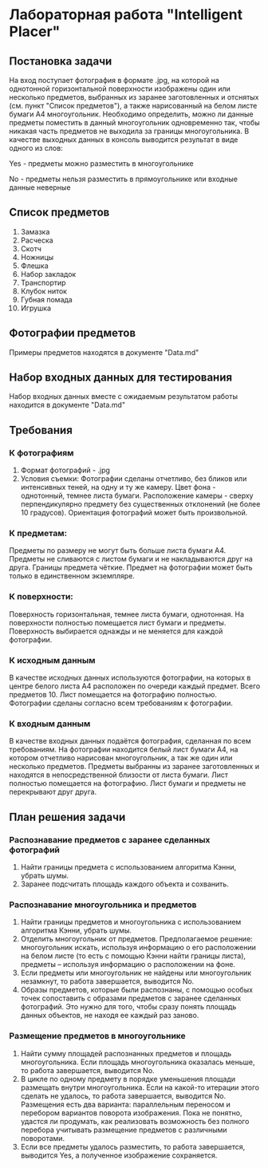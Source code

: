 # Лабораторная работа "Intelligent Placer"
## Постановка задачи
На вход поступает фотография в формате .jpg, на которой на однотонной горизонтальной поверхности изображены один или несколько предметов, выбранных из заранее заготовленных и отснятых (см. пункт "Список предметов"), а также нарисованный на белом листе бумаги А4 многоугольник. Необходимо определить, можно ли данные предметы поместить в данный многоугольник одновременно так, чтобы никакая часть предметов не выходила за границы многоугольника. В качестве выходных данных в консоль выводится результат в виде одного из слов:

Yes - предметы можно разместить в многоугольнике

No - предметы нельзя разместить в прямоугольнике или входные данные неверные

## Список предметов
1. Замазка
2. Расческа
3. Скотч
4. Ножницы
5. Флешка
6. Набор закладок
7. Транспортир
8. Клубок ниток
9. Губная помада
10. Игрушка

## Фотографии предметов
Примеры предметов находятся в документе "Data.md"

## Набор входных данных для тестирования
Набор входных данных вместе с ожидаемым результатом работы находится в документе "Data.md"

## Требования
### К фотографиям
1. Формат фотографий - .jpg 
2. Условия съемки: 
Фотографии сделаны отчетливо, без бликов или интенсивных теней, на одну и ту же камеру.
Цвет фона - однотонный, темнее листа бумаги.
Расположение камеры - сверху перпендикулярно предмету без существенных отклонений (не более 10 градусов).
Ориентация фотографий может быть произвольной.

### К предметам:
Предметы по размеру не могут быть больше листа бумаги А4.
Предметы не сливаются с листом бумаги и не накладываются друг на друга.
Границы предмета чёткие.
Предмет на фотографии может быть только в единственном экземпляре.

### К поверхности:
Поверхность горизонтальная, темнее листа бумаги, однотонная.
На поверхности полностью помещается лист бумаги и предметы.
Поверхность выбирается однажды и не меняется для каждой фотографии.

### К исходным данным
В качестве исходных данных используются фотографии, на которых в центре белого листа А4 расположен по очереди каждый предмет. Всего предметов 10. Лист помещается на фотографию полностью. Фотографии сделаны согласно всем требованиям к фотографии. 

### К входным данным
В качестве входных данных подаётся фотография, сделанная по всем требованиям. 
На фотографии находится белый лист бумаги А4, на котором отчетливо нарисован многоугольник, а так же один или несколько предметов.
Предметы выбранны из заранее заготовленных и находятся в непосредственной близости от листа бумаги. Лист полностью помещается на фотографию.
Лист бумаги и предметы не перекрывают друг друга.

## План решения задачи

### Распознавание предметов с заранее сделанных фотографий
1.	Найти границы предмета с использованием алгоритма Кэнни, убрать шумы.
2.  Заранее подсчитать площадь каждого объекта и сохванить.

### Распознавание многоугольника и предметов 
1.	Найти границы предметов и многоугольника с использованием алгоритма Кэнни, убрать шумы.
2.	Отделить многоугольник от предметов. Предполагаемое решение: многоугольник искать, используя информацию о его расположении на белом листе (то есть с помощью Кэнни найти границы листа), предметы – используя информацию о расположении на фоне.
3.	Если предметы или многоугольник не найдены или многоугольник незамкнут, то работа завершается, выводится No. 
4.  Образы предметов, которые были распознаны, с помощью особых точек сопоставить с образами предметов с заранее сделанных фотографий. Это нужно для того, чтобы сразу понять площадь данных объектов, не находя ее каждый раз заново.

### Размещение предметов в многоугольнике
1.	Найти сумму площадей распознанных предметов и площадь многоугольника. Если площадь многоугольника оказалась меньше, то работа завершается, выводится No.
2.	В цикле по одному предмету в порядке уменьшения площади размещать внутри многоугольника. Если на какой-то итерации этого сделать не удалось, то работа завершается, выводится No. 
Размещения есть два варианта: параллельным переносом и перебором вариантов поворота изображения. Пока не понятно, удастся ли продумать, как реализовать возможность без полного перебора учитывать размещение предметов с различными поворотами.
3.	Если все предметы удалось разместить, то работа завершается, выводится Yes, а полученное изображение сохраняется.





